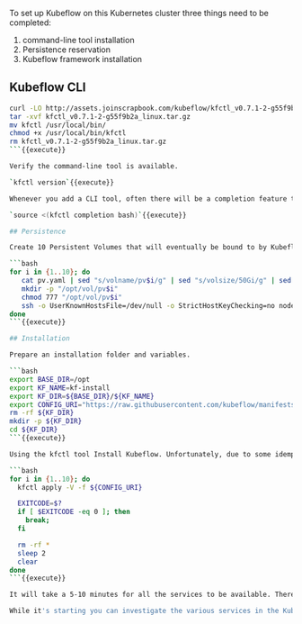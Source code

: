 To set up Kubeflow on this Kubernetes cluster three things need to be completed:

1. command-line tool installation
2. Persistence reservation
3. Kubeflow framework installation

## Kubeflow CLI

```bash
curl -LO http://assets.joinscrapbook.com/kubeflow/kfctl_v0.7.1-2-g55f9b2a_linux.tar.gz
tar -xvf kfctl_v0.7.1-2-g55f9b2a_linux.tar.gz
mv kfctl /usr/local/bin/
chmod +x /usr/local/bin/kfctl
rm kfctl_v0.7.1-2-g55f9b2a_linux.tar.gz
```{{execute}}

Verify the command-line tool is available.

`kfctl version`{{execute}}

Whenever you add a CLI tool, often there will be a completion feature that will allow helpfully fill in the context for the command-line parameters using the tab key.

`source <(kfctl completion bash)`{{execute}}

## Persistence

Create 10 Persistent Volumes that will eventually be bound to by Kubeflow services.

```bash
for i in {1..10}; do
   cat pv.yaml | sed "s/volname/pv$i/g" | sed "s/volsize/50Gi/g" | sed "s#volpath#/opt/vol/pv$i#" | kubectl apply -f -
   mkdir -p "/opt/vol/pv$i"
   chmod 777 "/opt/vol/pv$i"
   ssh -o UserKnownHostsFile=/dev/null -o StrictHostKeyChecking=no node01 "mkdir -p /opt/vol/pv$i; chmod 777 /opt/vol/pv$i"
done
```{{execute}}

## Installation

Prepare an installation folder and variables.

```bash
export BASE_DIR=/opt
export KF_NAME=kf-install
export KF_DIR=${BASE_DIR}/${KF_NAME}
export CONFIG_URI="https://raw.githubusercontent.com/kubeflow/manifests/v0.7-branch/kfdef/kfctl_k8s_istio.0.7.1.yaml"
rm -rf ${KF_DIR}
mkdir -p ${KF_DIR}
cd ${KF_DIR}
```{{execute}}

Using the kfctl tool Install Kubeflow. Unfortunately, due to some idempotency problem, the installation must be attempted in a loop until it works. We expect this problem will be addressed in the near future.

```bash
for i in {1..10}; do
  kfctl apply -V -f ${CONFIG_URI}

  EXITCODE=$?
  if [ $EXITCODE -eq 0 ]; then
    break;
  fi

  rm -rf *
  sleep 2
  clear
done
```{{execute}}

It will take a 5-10 minutes for all the services to be available. There are over 500 distinct resources that are created as part of the Kubeflow platform. Kubeflow is a project where many people are working to orchestrate all these resources into a sensible workflow for developing, deploying, serving and eventing your machine learning solutions.

While it's starting you can investigate the various services in the Kubeflow stack.
